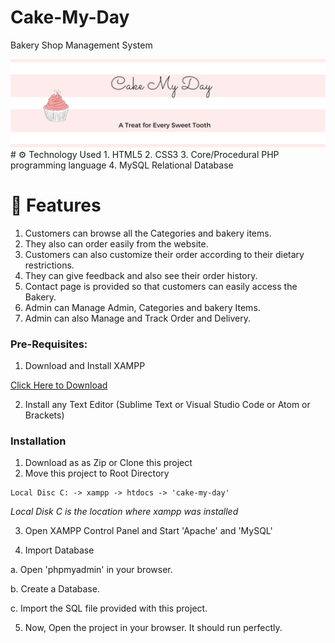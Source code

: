# Cake-My-Day
Bakery Shop Management System

<img src="https://github.com/sgsharon02/Cake-My-Day/blob/main/images/cakemydaybg.png" alt="cakemyday">
# ⚙️ Technology Used
1. HTML5
2. CSS3
3. Core/Procedural PHP programming language
4. MySQL Relational Database

# 🧰 Features
1. Customers can browse all the Categories and bakery items. 
2. They also can order easily from the website.
3. Customers can also customize their order according to their dietary restrictions.
4. They can give feedback and also see their order history.
5. Contact page is provided so that customers can easily access the Bakery.
3. Admin can Manage Admin, Categories and bakery Items.
4. Admin can also Manage and Track Order and Delivery.

### Pre-Requisites:

1. Download and Install XAMPP

[Click Here to Download](https://www.apachefriends.org/index.html)

2. Install any Text Editor (Sublime Text or Visual Studio Code or Atom or Brackets)

### Installation

1. Download as as Zip or Clone this project
2. Move this project to Root Directory
```
Local Disc C: -> xampp -> htdocs -> 'cake-my-day'
```
*Local Disk C is the location where xampp was installed*

3. Open XAMPP Control Panel and Start 'Apache' and 'MySQL'

4. Import Database

  a. Open 'phpmyadmin' in your browser.

  b. Create a Database.

  c. Import the SQL file provided with this project.

5. Now, Open the project in your browser. It should run perfectly.

